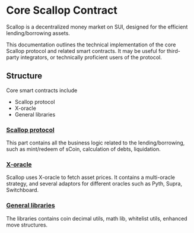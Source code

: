 # Core Scallop Contract
Scallop is a decentralized money market on SUI, designed for the efficient lending/borrowing assets.

This documentation outlines the technical implementation of the core Scallop protocol and related smart contracts.
It may be useful for third-party integrators, or technically proficient users of the protocol.

## Structure
Core smart contracts include
- Scallop protocol
- X-oracle
- General libraries

### [Scallop protocol](./scallop-protocol.md)
This part contains all the business logic related to the lending/borrowing, such as mint/redeem of sCoin, calculation of debts, liquidation. 


### [X-oracle](./x-oracle.md)
Scallop uses X-oracle to fetch asset prices. It contains a multi-oracle strategy, and several adaptors for different oracles such as Pyth, Supra, Switchboard.

### [General libraries](./general-libraries.md)
The libraries contains coin decimal utils, math lib, whitelist utils, enhanced move structures.



